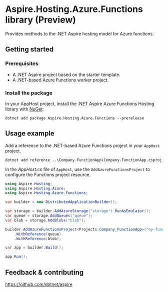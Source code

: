 # Aspire.Hosting.Azure.Functions library (Preview)

Provides methods to the .NET Aspire hosting model for Azure functions.

## Getting started

### Prerequisites

* A .NET Aspire project based on the starter template.
* A .NET-based Azure Functions worker project.

### Install the package

In your AppHost project, install the .NET Aspire Azure Functions Hosting library with [NuGet](https://www.nuget.org):

```dotnetcli
dotnet add package Aspire.Hosting.Azure.Functions --prerelease
```

## Usage example

Add a reference to the .NET-based Azure Functions project in your `AppHost` project.

```dotnetcli
dotnet add reference ..\Company.FunctionApp\Company.FunctionApp.csproj
```

In the _AppHost.cs_ file of `AppHost`, use the `AddAzureFunctionsProject` to configure the Functions project resource.

```csharp
using Aspire.Hosting;
using Aspire.Hosting.Azure;
using Aspire.Hosting.Azure.Functions;

var builder = new DistributedApplicationBuilder();

var storage = builder.AddAzureStorage("storage").RunAsEmulator();
var queue = storage.AddQueues("queue");
var blob = storage.AddBlobs("blob");

builder.AddAzureFunctionsProject<Projects.Company_FunctionApp>("my-functions-project")
    .WithReference(queue)
    .WithReference(blob);

var app = builder.Build();

app.Run();
```

## Feedback & contributing

https://github.com/dotnet/aspire
